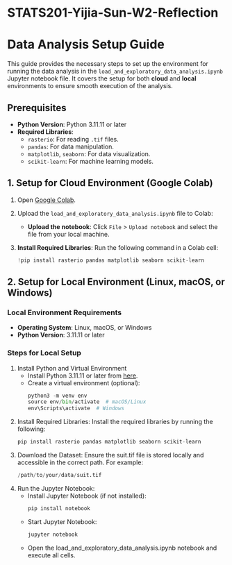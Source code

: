 # STATS201-Yijia-Sun-W2-Reflection

# Data Analysis Setup Guide

This guide provides the necessary steps to set up the environment for running the data analysis in the `load_and_exploratory_data_analysis.ipynb` Jupyter notebook file. It covers the setup for both **cloud** and **local** environments to ensure smooth execution of the analysis.

## Prerequisites

- **Python Version**: Python 3.11.11 or later
- **Required Libraries**:
  - `rasterio`: For reading `.tif` files.
  - `pandas`: For data manipulation.
  - `matplotlib`, `seaborn`: For data visualization.
  - `scikit-learn`: For machine learning models.

## 1. Setup for Cloud Environment (Google Colab)

1. Open [Google Colab](https://colab.research.google.com/).
2. Upload the `load_and_exploratory_data_analysis.ipynb` file to Colab:
   - **Upload the notebook**: Click `File` > `Upload notebook` and select the file from your local machine.
   
3. **Install Required Libraries**:
   Run the following command in a Colab cell:
   ```python
   !pip install rasterio pandas matplotlib seaborn scikit-learn

## 2. Setup for Local Environment (Linux, macOS, or Windows)

### Local Environment Requirements
- **Operating System**: Linux, macOS, or Windows
- **Python Version**: 3.11.11 or later

### Steps for Local Setup
1. Install Python and Virtual Environment
   - Install Python 3.11.11 or later from [here](https://www.python.org/downloads/).
   - Create a virtual environment (optional):
     ```python
     python3 -m venv env
     source env/bin/activate  # macOS/Linux
     env\Scripts\activate  # Windows
2. Install Required Libraries:
   Install the required libraries by running the following:
   ```python
   pip install rasterio pandas matplotlib seaborn scikit-learn
3. Download the Dataset:
   Ensure the suit.tif file is stored locally and accessible in the correct path. For example:
    ```python
    /path/to/your/data/suit.tif
4. Run the Jupyter Notebook:
   - Install Jupyter Notebook (if not installed):
     ```python
     pip install notebook
   - Start Jupyter Notebook:
     ```python
     jupyter notebook
   - Open the load_and_exploratory_data_analysis.ipynb notebook and execute all cells.

